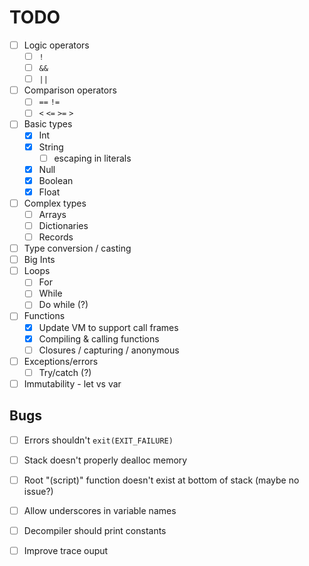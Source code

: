 # TODO

- [ ] Logic operators
    - [ ] `!`
    - [ ] `&&`
    - [ ] `||`
- [ ] Comparison operators
    - [ ] `==` `!=`
    - [ ] `<` `<=` `>=` `>`
- [ ] Basic types
    - [x] Int
    - [x] String
        - [ ] escaping in literals
    - [x] Null
    - [x] Boolean
    - [x] Float
- [ ] Complex types
    - [ ] Arrays
    - [ ] Dictionaries
    - [ ] Records
- [ ] Type conversion / casting
- [ ] Big Ints
- [ ] Loops
    - [ ] For
    - [ ] While
    - [ ] Do while (?)
- [ ] Functions
    - [x] Update VM to support call frames
    - [x] Compiling & calling functions
    - [ ] Closures / capturing / anonymous
- [ ] Exceptions/errors
    - [ ] Try/catch (?)
- [ ] Immutability - let vs var

## Bugs

- [ ] Errors shouldn't `exit(EXIT_FAILURE)`
- [ ] Stack doesn't properly dealloc memory
- [ ] Root "(script)" function doesn't exist at bottom of stack (maybe no issue?)
- [ ] Allow underscores in variable names

- [ ] Decompiler should print constants
- [ ] Improve trace ouput
